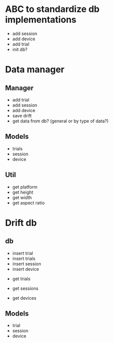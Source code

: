 # ABC to standardize db implementations
- add session
- add device
- add trial 
- init db?

# Data manager
## Manager 

- add trial
- add session
- add device
- save drift
- get data from db? (general or by type of data?)

## Models
- trials
- session
- device

## Util
- get platform
- get height
- get width
- get aspect ratio

# Drift db
## db
- insert trial
- insert trials
- insert session
- insert device
<!-- - get trial? -->
- get trials
<!-- - get session? -->
- get sessions
<!-- - get device? -->
- get devices

## Models
- trial
- session
- device